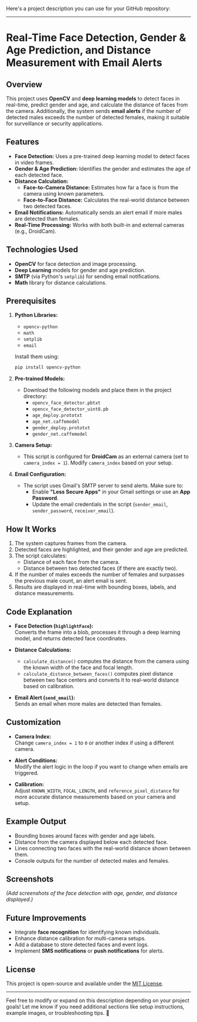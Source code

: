 Here's a project description you can use for your GitHub repository:

---

# Real-Time Face Detection, Gender & Age Prediction, and Distance Measurement with Email Alerts

## Overview
This project uses **OpenCV** and **deep learning models** to detect faces in real-time, predict gender and age, and calculate the distance of faces from the camera. Additionally, the system sends **email alerts** if the number of detected males exceeds the number of detected females, making it suitable for surveillance or security applications.

## Features
- **Face Detection:** Uses a pre-trained deep learning model to detect faces in video frames.
- **Gender & Age Prediction:** Identifies the gender and estimates the age of each detected face.
- **Distance Calculation:**
  - **Face-to-Camera Distance:** Estimates how far a face is from the camera using known parameters.
  - **Face-to-Face Distance:** Calculates the real-world distance between two detected faces.
- **Email Notifications:** Automatically sends an alert email if more males are detected than females.
- **Real-Time Processing:** Works with both built-in and external cameras (e.g., DroidCam).

## Technologies Used
- **OpenCV** for face detection and image processing.
- **Deep Learning** models for gender and age prediction.
- **SMTP** (via Python's `smtplib`) for sending email notifications.
- **Math** library for distance calculations.

## Prerequisites
1. **Python Libraries:**
   - `opencv-python`
   - `math`
   - `smtplib`
   - `email`

   Install them using:
   ```bash
   pip install opencv-python
   ```

2. **Pre-trained Models:**
   - Download the following models and place them in the project directory:
     - `opencv_face_detector.pbtxt`
     - `opencv_face_detector_uint8.pb`
     - `age_deploy.prototxt`
     - `age_net.caffemodel`
     - `gender_deploy.prototxt`
     - `gender_net.caffemodel`

3. **Camera Setup:**
   - This script is configured for **DroidCam** as an external camera (set to `camera_index = 1`). Modify `camera_index` based on your setup.

4. **Email Configuration:**
   - The script uses Gmail's SMTP server to send alerts. Make sure to:
     - Enable **"Less Secure Apps"** in your Gmail settings or use an **App Password**.
     - Update the email credentials in the script (`sender_email`, `sender_password`, `receiver_email`).

## How It Works
1. The system captures frames from the camera.
2. Detected faces are highlighted, and their gender and age are predicted.
3. The script calculates:
   - Distance of each face from the camera.
   - Distance between two detected faces (if there are exactly two).
4. If the number of males exceeds the number of females and surpasses the previous male count, an alert email is sent.
5. Results are displayed in real-time with bounding boxes, labels, and distance measurements.

## Code Explanation

- **Face Detection (`highlightFace`):**  
  Converts the frame into a blob, processes it through a deep learning model, and returns detected face coordinates.

- **Distance Calculations:**  
  - `calculate_distance()` computes the distance from the camera using the known width of the face and focal length.
  - `calculate_distance_between_faces()` computes pixel distance between two face centers and converts it to real-world distance based on calibration.

- **Email Alert (`send_email`):**  
  Sends an email when more males are detected than females.

## Customization
- **Camera Index:**  
  Change `camera_index = 1` to `0` or another index if using a different camera.
  
- **Alert Conditions:**  
  Modify the alert logic in the loop if you want to change when emails are triggered.

- **Calibration:**  
  Adjust `KNOWN_WIDTH`, `FOCAL_LENGTH`, and `reference_pixel_distance` for more accurate distance measurements based on your camera and setup.

## Example Output
- Bounding boxes around faces with gender and age labels.
- Distance from the camera displayed below each detected face.
- Lines connecting two faces with the real-world distance shown between them.
- Console outputs for the number of detected males and females.

## Screenshots
*(Add screenshots of the face detection with age, gender, and distance displayed.)*

## Future Improvements
- Integrate **face recognition** for identifying known individuals.
- Enhance distance calibration for multi-camera setups.
- Add a database to store detected faces and event logs.
- Implement **SMS notifications** or **push notifications** for alerts.

## License
This project is open-source and available under the [MIT License](LICENSE).

---

Feel free to modify or expand on this description depending on your project goals! Let me know if you need additional sections like setup instructions, example images, or troubleshooting tips. 🚀
